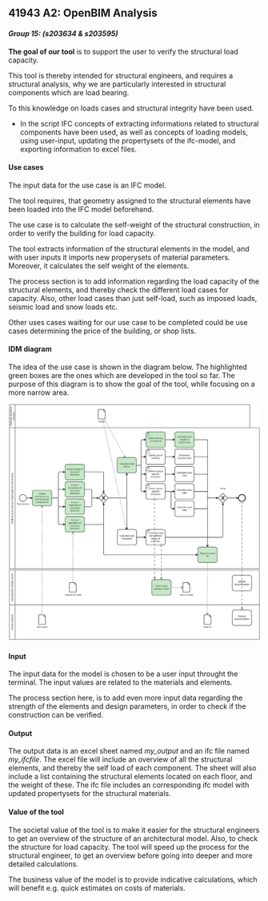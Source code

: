 ## **41943 A2: OpenBIM Analysis**

#### *Group 15: (s203634 & s203595)*

**The goal of our tool** is to support the user to verify the structural load capacity. 

This tool is thereby intended for structural engineers, and requires a structural analysis, why we are particularly interested in structural components which are load bearing. 

To this knowledge on loads cases and structural integrity have been used.

- In the script IFC concepts of extracting informations related to structural components have been used, as well as concepts of loading models, using user-input, updating the propertysets of the ifc-model, and exporting information to excel files. 

#### **Use cases**

The input data for the use case is an IFC model. 

The tool requires, that geometry assigned to the structural elements have been loaded into the IFC model beforehand. 

The use case is to calculate the self-weight of the structural construction, in order to verify the building for load capacity. 

The tool extracts information of the structural elements in the model, and with user inputs it imports new properysets of material parameters. Moreover, it calculates the self weight of the elements.

The process section is to add information regarding the load capacity of the structural elements, and thereby check the different load cases for capacity. Also, other load cases than just self-load, such as imposed loads, seismic load and snow loads etc. 

Other uses cases waiting for our use case to be completed could be use cases determining the price of the building, or shop lists. 

#### **IDM diagram**

The idea of the use case is shown in the diagram below. The highlighted green boxes are the ones which are developed in the tool so far. 
The purpose of this diagram is to show the goal of the tool, while focusing on a more narrow area. 

<img src="https://github.com/frejahbarkler/41934_GR15_A3/blob/main/BPMN.svg">

#### **Input**

The input data for the model is chosen to be a user input throught the terminal. The input values are related to the materials and elements. 

The process section here, is to add even more input data regarding the strength of the elements and design parameters, in order to check if the construction can be verified. 

#### **Output**

The output data is an excel sheet named *my_output* and an ifc file named *my_ifcfile*. The excel file will include an overview of all the structural elements, and thereby the self load of each component. The sheet will also include a list containing the structural elements located on each floor, and the weight of these. The ifc file includes an corresponding ifc model with updated propertysets for the structural materials.



#### **Value of the tool**

The societal value of the tool is to make it easier for the structural engineers to get an overview of the structure of an architectural model. Also, to check the structure for load capacity. The tool will speed up the process for the structural engineer, to get an overview before going into deeper and more detailed calculations. 

The business value of the model is to provide indicative calculations, which will benefit e.g. quick estimates on costs of materials.
